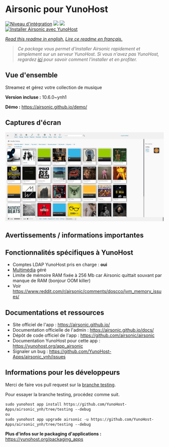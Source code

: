 # Airsonic pour YunoHost

[![Niveau d'intégration](https://dash.yunohost.org/integration/airsonic.svg)](https://dash.yunohost.org/appci/app/airsonic) ![](https://ci-apps.yunohost.org/ci/badges/airsonic.status.svg) ![](https://ci-apps.yunohost.org/ci/badges/airsonic.maintain.svg)  
[![Installer Airsonic avec YunoHost](https://install-app.yunohost.org/install-with-yunohost.svg)](https://install-app.yunohost.org/?app=airsonic)

*[Read this readme in english.](./README.md)*
*[Lire ce readme en français.](./README_fr.md)*

> *Ce package vous permet d'installer Airsonic rapidement et simplement sur un serveur YunoHost.
Si vous n'avez pas YunoHost, regardez [ici](https://yunohost.org/#/install) pour savoir comment l'installer et en profiter.*

## Vue d'ensemble

Streamez et gérez votre collection de musique

**Version incluse :** 10.6.0~ynh1

**Démo :** https://airsonic.github.io/demo/

## Captures d'écran

![](./doc/screenshots/screenshot_01.png)

## Avertissements / informations importantes

## Fonctionnalités spécifiques à YunoHost

* Comptes LDAP YunoHost pris en charge : **oui**
* [Multimédia](https://github.com/YunoHost-Apps/yunohost.multimedia) géré
* Limite de mémoire RAM fixée à 256 Mb car Airsonic quittait souvant par manque de RAM (bonjour OOM killer)
* Voir https://www.reddit.com/r/airsonic/comments/doscco/jvm_memory_issues/ 
## Documentations et ressources

* Site officiel de l'app : https://airsonic.github.io/
* Documentation officielle de l'admin : https://airsonic.github.io/docs/
* Dépôt de code officiel de l'app : https://github.com/airsonic/airsonic
* Documentation YunoHost pour cette app : https://yunohost.org/app_airsonic
* Signaler un bug : https://github.com/YunoHost-Apps/airsonic_ynh/issues

## Informations pour les développeurs

Merci de faire vos pull request sur la [branche testing](https://github.com/YunoHost-Apps/airsonic_ynh/tree/testing).

Pour essayer la branche testing, procédez comme suit.
```
sudo yunohost app install https://github.com/YunoHost-Apps/airsonic_ynh/tree/testing --debug
ou
sudo yunohost app upgrade airsonic -u https://github.com/YunoHost-Apps/airsonic_ynh/tree/testing --debug
```

**Plus d'infos sur le packaging d'applications :** https://yunohost.org/packaging_apps